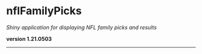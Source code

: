 # nflFamilyPicks

*Shiny application for displaying NFL family picks and results*

**version 1.21.0503**

----------
